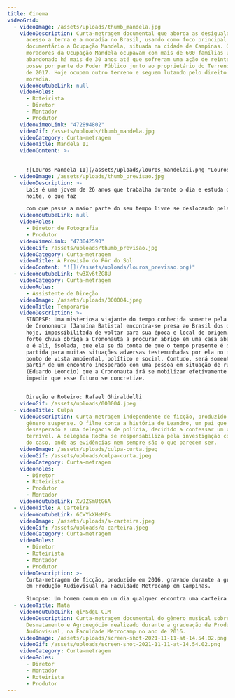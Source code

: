 ```yaml
---
title: Cinema
videoGrid:
  - videoImage: /assets/uploads/thumb_mandela.jpg
    videoDescription: Curta-metragem documental que aborda as desigualdades no
      acesso a terra e a moradia no Brasil, usando como foco principal do
      documentário a Ocupação Mandela, situada na cidade de Campinas. Os
      moradores da Ocupação Mandela ocupavam com mais de 600 famílias um terreno
      abandonado há mais de 30 anos até que sofreram uma ação de reintegração de
      posse por parte do Poder Público junto ao proprietário do Terreno em Março
      de 2017. Hoje ocupam outro terreno e seguem lutando pelo direito a
      moradia.
    videoYoutubeLink: null
    videoRoles:
      - Roteirista
      - Diretor
      - Montador
      - Produtor
    videoVimeoLink: "472894802"
    videoGif: /assets/uploads/thumb_mandela.jpg
    videoCategory: Curta-metragem
    videoTitle: Mandela II
    videoContent: >-
      

      ![Louros Mandela II](/assets/uploads/louros_mandelaii.png "Louros Mandela II")
  - videoImage: /assets/uploads/thumb_previsao.jpg
    videoDescription: >-
      Laís é uma jovem de 26 anos que trabalha durante o dia e estuda durante a
      noite, o que faz 

      com que passe a maior parte do seu tempo livre se deslocando pela cidade grande onde mora. Sua ansiedade faz com que se preocupe muito diariamente com problemas insignificantes, enquanto evita confrontar um conflito sério com seu pai, com o qual não  conversa há mais de um ano. Em um dia comum, Laís sai da rotina ao admirar um belo pôr  do sol, e após conversas com seus amigos e terapeuta, mudanças passam a ocorrer em sua vida.
    videoYoutubeLink: null
    videoRoles:
      - Diretor de Fotografia
      - Produtor
    videoVimeoLink: "473042590"
    videoGif: /assets/uploads/thumb_previsao.jpg
    videoCategory: Curta-metragem
    videoTitle: A Previsão do Pôr do Sol
    videoContent: "![](/assets/uploads/louros_previsao.png)"
  - videoYoutubeLink: tw3Xv6tZG8U
    videoCategory: Curta-metragem
    videoRoles:
      - Assistente de Direção
    videoImage: /assets/uploads/000004.jpeg
    videoTitle: Temporário
    videoDescription: >-
      SINOPSE: Uma misteriosa viajante do tempo conhecida somente pela alcunha
      de Crononauta (Janaína Batista) encontra-se presa ao Brasil dos dias de
      hoje, impossibilitada de voltar para sua época e local de origem. Uma
      forte chuva obriga a Crononauta a procurar abrigo em uma casa abandonada –
      e é ali, isolada, que ela se dá conta de que o tempo presente é o ponto de
      partida para muitas situações adversas testemunhadas por ela no futuro, do
      ponto de vista ambiental, político e social. Contudo, será somente a
      partir de um encontro inesperado com uma pessoa em situação de rua
      (Eduardo Leoncio) que a Crononauta irá se mobilizar efetivamente para
      impedir que esse futuro se concretize.


      Direção e Roteiro: Rafael Ghiraldelli
    videoGif: /assets/uploads/000004.jpeg
  - videoTitle: Culpa
    videoDescription: Curta-metragem independente de ficção, produzido em 2016 do
      gênero suspense. O filme conta a história de Leandro, um pai que chega
      desesperado a uma delegacia de polícia, decidido a confessar um crime
      terrível. A delegada Rocha se responsabiliza pela investigação controversa
      do caso, onde as evidências nem sempre são o que parecem ser.
    videoImage: /assets/uploads/culpa-curta.jpeg
    videoGif: /assets/uploads/culpa-curta.jpeg
    videoCategory: Curta-metragem
    videoRoles:
      - Diretor
      - Roteirista
      - Produtor
      - Montador
    videoYoutubeLink: XvJZSmUtG6A
  - videoTitle: A Carteira
    videoYoutubeLink: 6CxYkXHeMFs
    videoImage: /assets/uploads/a-carteira.jpeg
    videoGif: /assets/uploads/a-carteira.jpeg
    videoCategory: Curta-metragem
    videoRoles:
      - Diretor
      - Roteirista
      - Montador
      - Produtor
    videoDescription: >-
      Curta-metragem de ficção, produzido em 2016, gravado durante a graduação
      em Produção Audiovisual na Faculdade Metrocamp em Campinas.

      Sinopse: Um homem comum em um dia qualquer encontra uma carteira perdida em um banco de uma praça, o que causa diversos problemas em seu dia.
  - videoTitle: Mata
    videoYoutubeLink: qiMSdgL-CIM
    videoDescription: Curta-metragem documental do gênero musical sobre Mata Ciliar,
      Desmatamento e Agronegócio realizado durante a graduação de Produção
      Audiovisual, na Faculdade Metrocamp no ano de 2016.
    videoImage: /assets/uploads/screen-shot-2021-11-11-at-14.54.02.png
    videoGif: /assets/uploads/screen-shot-2021-11-11-at-14.54.02.png
    videoCategory: Curta-metragem
    videoRoles:
      - Diretor
      - Montador
      - Roteirista
      - Produtor
---
```

